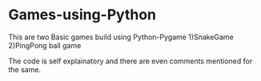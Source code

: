 # Games-using-Python
This are two Basic games build using Python-Pygame 
1)SnakeGame
2)PingPong ball game

The code is self explainatory and there are even comments mentioned for the same.
